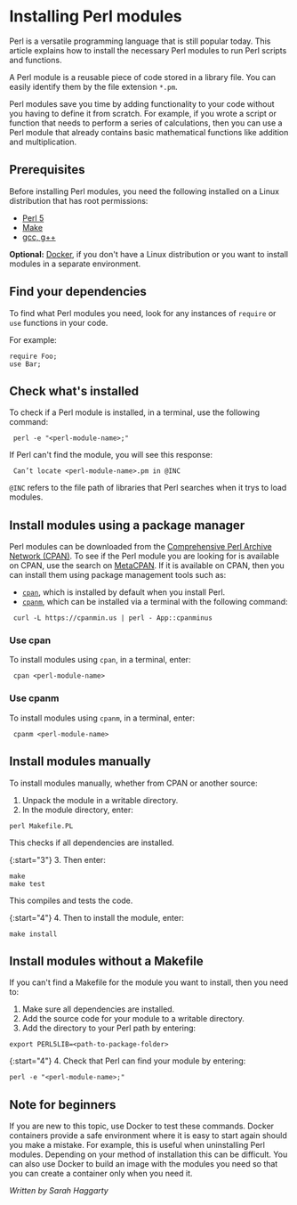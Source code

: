 # Installing Perl modules

Perl is a versatile programming language that is still popular today. This article explains how to install the necessary Perl modules to run Perl scripts and functions.

A Perl module is a reusable piece of code stored in a library file. You can easily identify them by the file extension `*.pm`.

Perl modules save you time by adding functionality to your code without you having to define it from scratch. For example, if you wrote a script or function that needs to perform a series of calculations, then you can use a Perl module that already contains basic mathematical functions like addition and multiplication.

## Prerequisites
Before installing Perl modules, you need the following installed on a Linux distribution that has root permissions:
- [Perl 5](https://www.perl.org/)
- [Make](https://www.gnu.org/software/make/)
- [gcc, g++](https://gcc.gnu.org/install/)

**Optional:** [Docker](https://www.docker.com/get-started/), if you don't have a Linux distribution or you want to install modules in a separate environment.

## Find your dependencies
To find what Perl modules you need, look for any instances of `require` or `use` functions in your code.

For example:
<pre><code>require Foo;
use Bar;
</code></pre>

## Check what's installed
To check if a Perl module is installed, in a terminal, use the following command:

<pre><code> perl -e "&lt;perl-module-name&gt;;"
</code></pre>

If Perl can't find the module, you will see this response:
<pre><code> Can’t locate &lt;perl-module-name&gt;.pm in @INC
</code></pre>

`@INC` refers to the file path of libraries that Perl searches when it trys to load modules.

## Install modules using a package manager
Perl modules can be downloaded from the [Comprehensive Perl Archive Network (CPAN)](https://www.cpan.org/). To see if the Perl module you are looking for is available on CPAN, use the search on [MetaCPAN](https://metacpan.org//). If it is available on CPAN, then you can install them using package management tools such as:

- [`cpan`](https://metacpan.org/dist/CPAN/view/scripts/cpan#SYNOPSIS), which is installed by default when you install Perl.
- [`cpanm`](https://metacpan.org/dist/App-cpanminus/view/lib/App/cpanminus/fatscript.pm#SYNOPSIS), which can be installed via a terminal with the following command:
<pre><code> curl -L https://cpanmin.us | perl - App::cpanminus
</code></pre>

### Use cpan
To install modules using `cpan`, in a terminal, enter:
<pre><code> cpan &lt;perl-module-name&gt;
</code></pre>

### Use cpanm
To install modules using `cpanm`, in a terminal, enter:
<pre><code> cpanm &lt;perl-module-name&gt;
</code></pre>

## Install modules manually
To install modules manually, whether from CPAN or another source:

1. Unpack the module in a writable directory.
2. In the module directory, enter:
```
perl Makefile.PL
```
  This checks if all dependencies are installed.

{:start="3"}
3. Then enter:
```
make
make test
```
  This compiles and tests the code.

{:start="4"}
4. Then to install the module, enter:
```
make install
```

## Install modules without a Makefile
If you can't find a Makefile for the module you want to install, then you need to:

1. Make sure all dependencies are installed.
2. Add the source code for your module to a writable directory.
3. Add the directory to your Perl path by entering:
```
export PERL5LIB=<path-to-package-folder>
```

{:start="4"}
4. Check that Perl can find your module by entering:
```
perl -e "<perl-module-name>;"
```

## Note for beginners
If you are new to this topic, use Docker to test these commands. Docker containers provide a safe environment where it is easy to start again should you make a mistake. For example, this is useful when uninstalling Perl modules. Depending on your method of installation this can be difficult. You can also use Docker to build an image with the modules you need so that you can create a container only when you need it.

*Written by Sarah Haggarty*

